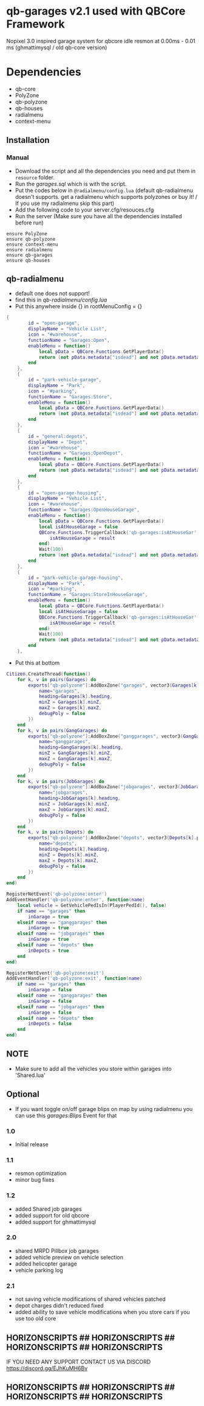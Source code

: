 # qb-garages v2.1 used with QBCore Framework
Nopixel 3.0 inspired garage system for qbcore
idle resmon at 0.00ms - 0.01 ms
(ghmattimysql / old qb-core version)

# Dependencies
* qb-core
* PolyZone
* qb-polyzone
* qb-houses
* radialmenu
* context-menu

## Installation
### Manual
- Download the script and all the dependencies you need and put them in `resource` folder.
- Run the *garages.sql* which is with the script.
- Put the codes below in `@radialmenu/config.lua` (default qb-radialmenu doesn't supports. get a radialmenu which supports polyzones or buy it! / If you use my radialmenu skip this part)
- Add the following code to your server.cfg/resouces.cfg
- Run the server (Make sure you have all the dependencies installed before run)
```
ensure PolyZone
ensure qb-polyzone
ensure context-menu
ensure radialmenu
ensure qb-garages
ensure qb-houses
```

## qb-radialmenu
* default one does not support!
* find this in *qb-radialmenu/config.lua*
* Put this anywhere inside {} in rootMenuConfig = {}
```lua
{
        id = "open-garage",
        displayName = "Vehicle List",
        icon = "#warehouse",
        functionName = "Garages:Open",
        enableMenu = function()
            local pData = QBCore.Functions.GetPlayerData()
            return (not pData.metadata["isdead"] and not pData.metadata["inlaststand"] and inGarage and not isCloseVeh() and not IsPedInAnyVehicle(PlayerPedId(), false))
        end
    },
    {
        id = "park-vehicle-garage",
        displayName = "Park",
        icon = "#parking",
        functionName = "Garages:Store",
        enableMenu = function()
            local pData = QBCore.Functions.GetPlayerData()
            return (not pData.metadata["isdead"] and not pData.metadata["inlaststand"] and inGarage and isCloseVeh() and not IsPedInAnyVehicle(PlayerPedId(), false))
        end
    },
    {
        id = "general:depots",
        displayName = "Depot",
        icon = "#warehouse",
        functionName = "Garages:OpenDepot",
        enableMenu = function()
            local pData = QBCore.Functions.GetPlayerData()
            return (not pData.metadata["isdead"] and not pData.metadata["inlaststand"] and inDepots and not IsPedInAnyVehicle(PlayerPedId(), false))
        end
    },
    {
        id = "open-garage-housing",
        displayName = "Vehicle List",
        icon = "#warehouse",
        functionName = "Garages:OpenHouseGarage",
        enableMenu = function()
            local pData = QBCore.Functions.GetPlayerData()
            local isAtHouseGarage = false
            QBCore.Functions.TriggerCallback('qb-garages:isAtHouseGar', function(result)
                isAtHouseGarage = result
            end)
            Wait(100)
            return (not pData.metadata["isdead"] and not pData.metadata["inlaststand"] and isAtHouseGarage and not isCloseVeh() and not IsPedInAnyVehicle(PlayerPedId(), false))
        end
    },
    {
        id = "park-vehicle-garage-housing",
        displayName = "Park",
        icon = "#parking",
        functionName = "Garages:StoreInHouseGarage",
        enableMenu = function()
            local pData = QBCore.Functions.GetPlayerData()
            local isAtHouseGarage = false
            QBCore.Functions.TriggerCallback('qb-garages:isAtHouseGar', function(result)
                isAtHouseGarage = result
            end)
            Wait(100)
            return (not pData.metadata["isdead"] and not pData.metadata["inlaststand"] and isAtHouseGarage and isCloseVeh() and not IsPedInAnyVehicle(PlayerPedId(), false))
        end
    },    
```

* Put this at bottom
```lua
Citizen.CreateThread(function()
    for k, v in pairs(Garages) do
        exports["qb-polyzone"]:AddBoxZone("garages", vector3(Garages[k].polyzone.x, Garages[k].polyzone.y, Garages[k].polyzone.z), Garages[k].polyzone1, Garages[k].polyzone2, {
            name="garages",
            heading=Garages[k].heading,
            minZ = Garages[k].minZ,
            maxZ = Garages[k].maxZ,
            debugPoly = false
        }) 
    end
    for k, v in pairs(GangGarages) do
        exports["qb-polyzone"]:AddBoxZone("ganggarages", vector3(GangGarages[k].polyzone.x, GangGarages[k].polyzone.y, GangGarages[k].polyzone.z), GangGarages[k].polyzone1, GangGarages[k].polyzone2, {
            name="ganggarages",
            heading=GangGarages[k].heading,
            minZ = GangGarages[k].minZ,
            maxZ = GangGarages[k].maxZ,
            debugPoly = false
        }) 
    end
    for k, v in pairs(JobGarages) do
        exports["qb-polyzone"]:AddBoxZone("jobgarages", vector3(JobGarages[k].polyzone.x, JobGarages[k].polyzone.y, JobGarages[k].polyzone.z), JobGarages[k].polyzone1, JobGarages[k].polyzone2, {
            name="jobgarages",
            heading=JobGarages[k].heading,
            minZ = JobGarages[k].minZ,
            maxZ = JobGarages[k].maxZ,
            debugPoly = false
        }) 
    end
    for k, v in pairs(Depots) do
        exports["qb-polyzone"]:AddBoxZone("depots", vector3(Depots[k].polyzone.x, Depots[k].polyzone.y, Depots[k].polyzone.z), Depots[k].polyzone1, Depots[k].polyzone2, {
            name="depots",
            heading=Depots[k].heading,
            minZ = Depots[k].minZ,
            maxZ = Depots[k].maxZ,
            debugPoly = false
        }) 
    end
end)

RegisterNetEvent('qb-polyzone:enter')
AddEventHandler('qb-polyzone:enter', function(name)
    local vehicle = GetVehiclePedIsIn(PlayerPedId(), false)
    if name == "garages" then
        inGarage = true
    elseif name == "ganggarages" then
        inGarage = true
    elseif name == "jobgarages" then
        inGarage = true
    elseif name == "depots" then
        inDepots = true
    end
end)

RegisterNetEvent('qb-polyzone:exit')
AddEventHandler('qb-polyzone:exit', function(name)
    if name == "garages" then
        inGarage = false
    elseif name == "ganggarages" then
        inGarage = false
    elseif name == "jobgarages" then
        inGarage = false
    elseif name == "depots" then
        inDepots = false
    end
end)
```

## NOTE
* Make sure to add all the vehicles you store within garages into 'Shared.lua'

## Optional
* If you want toggle on/off garage blips on map by using radialmenu you can use this *garages:Blips* Event for that

### 1.0
* Initial release

### 1.1
* resmon optimization
* minor bug fixes

### 1.2
* added Shared job garages
* added support for old qbcore
* added support for ghmattimysql

### 2.0
* shared MRPD Pillbox job garages
* added vehicle preview on vehicle selection
* added helicopter garage
* vehicle parking log

### 2.1
* not saving vehicle modifications of shared vehicles patched
* depot charges didn't reduced fixed
* added ability to save vehicle modifications when you store cars if you use too old core

## HORIZONSCRIPTS ## HORIZONSCRIPTS ## HORIZONSCRIPTS ## HORIZONSCRIPTS ##
IF YOU NEED ANY SUPPORT CONTACT US VIA DISCORD https://discord.gg/EJhKuMH6Bv
## HORIZONSCRIPTS ## HORIZONSCRIPTS ## HORIZONSCRIPTS ## HORIZONSCRIPTS ##